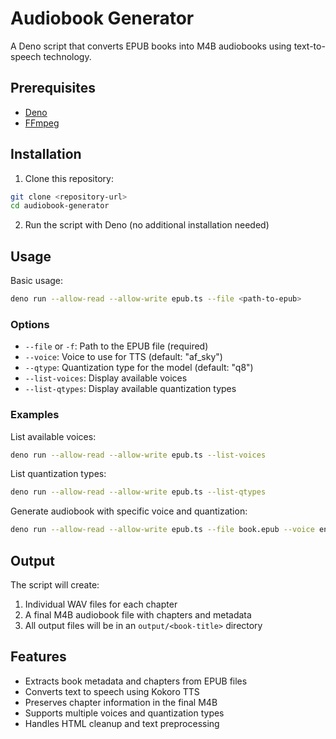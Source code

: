 # Audiobook Generator

A Deno script that converts EPUB books into M4B audiobooks using text-to-speech technology.

## Prerequisites

- [Deno](https://deno.land/manual/getting_started/installation)
- [FFmpeg](https://ffmpeg.org/download.html)

## Installation

1. Clone this repository:

```bash
git clone <repository-url>
cd audiobook-generator
```

2. Run the script with Deno (no additional installation needed)

## Usage

Basic usage:

```bash
deno run --allow-read --allow-write epub.ts --file <path-to-epub>
```

### Options

- `--file` or `-f`: Path to the EPUB file (required)
- `--voice`: Voice to use for TTS (default: "af_sky")
- `--qtype`: Quantization type for the model (default: "q8")
- `--list-voices`: Display available voices
- `--list-qtypes`: Display available quantization types

### Examples

List available voices:

```bash
deno run --allow-read --allow-write epub.ts --list-voices
```

List quantization types:

```bash
deno run --allow-read --allow-write epub.ts --list-qtypes
```

Generate audiobook with specific voice and quantization:

```bash
deno run --allow-read --allow-write epub.ts --file book.epub --voice en_joe --qtype q4
```

## Output

The script will create:

1. Individual WAV files for each chapter
2. A final M4B audiobook file with chapters and metadata
3. All output files will be in an `output/<book-title>` directory

## Features

- Extracts book metadata and chapters from EPUB files
- Converts text to speech using Kokoro TTS
- Preserves chapter information in the final M4B
- Supports multiple voices and quantization types
- Handles HTML cleanup and text preprocessing
